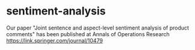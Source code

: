 # sentiment-analysis
Our paper "Joint sentence and aspect-level sentiment analysis of product comments" has been published at Annals of Operations Research
https://link.springer.com/journal/10479
